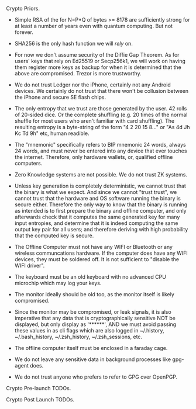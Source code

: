 Crypto Priors.

 * Simple RSA of the for N=P\*Q of bytes >= 8178 are sufficiently strong for at
   least a number of years even with quantum computing. But not forever.

 * SHA256 is the only hash function we will *rely* on.

 * For now we don't assume security of the Diffie Gap Theorem. As for users' keys
   that rely on Ed25519 or Secp256k1, we will work on having them register more
   keys as backup for when it is determined that the above are compromised.
   Trezor is more trustworthy.

 * We do not trust Ledger nor the iPhone, certainly not any Android devices.
   We certainly do not trust that there won't be collusion between the iPhone
   and secure SE flash chips.

 * The only entropy that we trust are those generated by the user.
   42 rolls of 20-sided dice. Or the complete shuffling (e.g. 20 times of the
   normal shuffle for most users who aren't familiar with card shuffling).
   The resulting entropy is a byte-string of the form "4 2 20 15 8..." or
   "As 4d Jh Kc Td 9h" etc, human readible.

 * The "mnemonic" specifically refers to BIP mnemonic 24 words, always 24
   words, and must never be entered into any device that ever touches the
   internet. Therefore, only hardware wallets, or, qualified offline computers.

 * Zero Knowledge systems are not possible. We do not trust ZK systems.

 * Unless key generation is completely deterministic, we cannot trust that
   the binary is what we expect. And since we cannot "trust trust", we cannot
   trust that the hardware and OS software running the binary is secure either.
   Therefore the only way to know that the binary is running as intended is to
   first prepare the binary and offline computer, and only afterwards check
   that it computes the same generated key for many input entropies, and
   determine that it is indeed computing the same output key pair for all
   users; and therefore deriving with high probability that the computed key is
   secure.

 * The Offline Computer must not have any WIFI or Bluetooth or any wireless
   communcations hardware. If the computer does have any WIFI devices, they
   must be soldered off. It is not sufficient to "disable the WIFI driver".

 * The keyboard must be an old keyboard with no advanced CPU microchip 
   which may log your keys.

 * The monitor ideally should be old too, as the monitor itself is likely
   compromised.

 * Since the monitor may be compromised, or leak signals, it is also
   imperative that any data that is cryptographically sensitive NOT be
   displayed, but only display as '\*\*\*\*\*\*', AND we must avoid passing
   these values in as cli flags which are also logged in ~/.history,
   ~/.bash\_history, ~/.zsh\_history, ~/.zsh\_sessions, etc.

 * The offline computer itself must be enclosed in a faraday cage.

 * We do not leave any sensitive data in background processes like gpg-agent
   does.

 * We do not trust anyone who prefers to refer to GPG over OpenPGP.

Crypto Pre-launch TODOs.
  
Crypto Post Launch TODOs.
